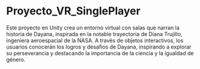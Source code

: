 # Proyecto_VR_SinglePlayer
Este proyecto en Unity crea un entorno virtual con salas que narran la historia de Dayana, inspirada en la notable trayectoria de Diana Trujillo, ingeniera aeroespacial de la NASA. A través de objetos interactivos, los usuarios conocerán los logros y desafíos de Dayana, inspirando a explorar su perseverancia y destacando la importancia de la ciencia y la igualdad de género.
